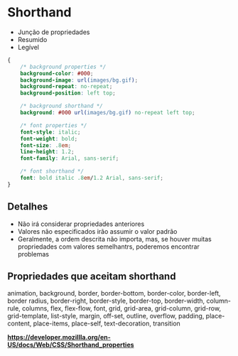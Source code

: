 # Shorthand

* Junção de propriedades
* Resumido
* Legível

```css
{
    /* background properties */
    background-color: #000;
    background-image: url(images/bg.gif);
    background-repeat: no-repeat;
    background-position: left top;

    /* background shorthand */
    background: #000 url(images/bg.gif) no-repeat left top;

    /* font properties */
    font-style: italic;
    font-weight: bold;
    font-size: .8em;
    line-height: 1.2;
    font-family: Arial, sans-serif;

    /* font shorthand */
    font: bold italic .8em/1.2 Arial, sans-serif;
}

```

## Detalhes

* Não irá considerar propriedades anteriores
* Valores não especificados irão assumir o valor padrão
* Geralmente, a ordem descrita não importa, mas, se houver muitas propriedades com valores
semelhantrs, poderemos encontrar problemas

## Propriedades que aceitam shorthand

animation, background, border, border-bottom, border-color, border-left, border radius, 
border-right, border-style, border-top, border-width, column-rule, columns, flex, flex-flow, font,
grid, grid-area, grid-column, grid-row, grid-template, list-style, margin, off-set, outline,
overflow, padding, place-content, place-items, place-self, text-decoration, transition

**https://developer.mozillla.org/en-US/docs/Web/CSS/Shorthand_properties**
